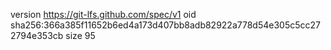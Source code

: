 version https://git-lfs.github.com/spec/v1
oid sha256:366a385f11652b6ed4a173d407bb8adb82922a778d54e305c5cc272794e353cb
size 95
